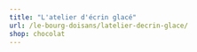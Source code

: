 ```yaml
---
title: "L'atelier d'écrin glacé"
url: /le-bourg-doisans/latelier-decrin-glace/
shop: chocolat
---
```


